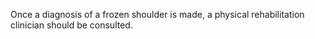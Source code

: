 Once a diagnosis of a frozen shoulder is made, a physical rehabilitation clinician should be consulted.
